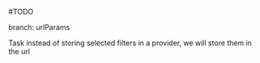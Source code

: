 #TODO

branch: urlParams

Task
instead of storing selected filters in a provider, we will store them in the url

